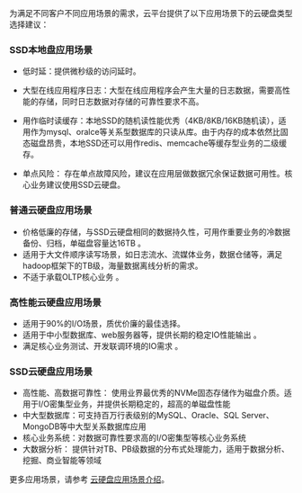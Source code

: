 为满足不同客户不同应用场景的需求，云平台提供了以下应用场景下的云硬盘类型选择建议：

### SSD本地盘应用场景
- 低时延：提供微秒级的访问延时。

- 大型在线应用程序日志：大型在线应用程序会产生大量的日志数据，需要高性能的存储，同时日志数据对存储的可靠性要求不高。

- 用作临时读缓存：本地SSD的随机读性能优秀（4KB/8KB/16KB随机读），适用作为mysql、oralce等关系型数据库的只读从库。由于内存的成本依然比固态磁盘昂贵，本地SSD还可以用作redis、memcache等缓存型业务的二级缓存。

- 单点风险： 存在单点故障风险，建议在应用层做数据冗余保证数据可用性。核心业务建议使用SSD云硬盘。

### 普通云硬盘应用场景
- 价格低廉的存储，与SSD云硬盘相同的数据持久性，可用作重要业务的冷数据备份、归档，单磁盘容量达16TB 。
- 适用于大文件顺序读写场景，如日志流水、流媒体业务，数据仓储等，满足hadoop框架下的TB级，海量数据离线分析的需求。
- 不适于承载OLTP核心业务 。

### 高性能云硬盘应用场景

- 适用于90%的I/O场景，质优价廉的最佳选择。
- 适用于中小型数据库、web服务器等，提供长期的稳定IO性能输出 。
- 满足核心业务测试、开发联调环境的IO需求 。


### SSD云硬盘应用场景
- 高性能、高数据可靠性： 使用业界最优秀的NVMe固态存储作为磁盘介质。适用于I/O密集型业务，并提供长期稳定的，超高的单磁盘性能
- 中大型数据库：可支持百万行表级别的MySQL、Oracle、SQL Server、MongoDB等中大型关系数据库应用 
- 核心业务系统：对数据可靠性要求高的I/O密集型等核心业务系统 
- 大数据分析： 提供针对TB、PB级数据的分布式处理能力，适用于数据分析、挖掘、商业智能等领域


更多应用场景，请参考 [云硬盘应用场景介绍](/document/product/362/3065)。



